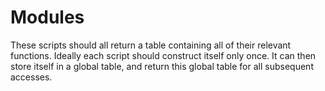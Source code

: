 # Modules

These scripts should all return a table containing all of their relevant functions.
Ideally each script should construct itself only once. It can then store itself in a global table, and return this global table for all subsequent accesses.
